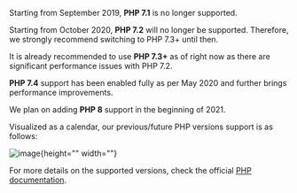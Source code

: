 Starting from September 2019, **PHP 7.1** is no longer supported. 

Starting from October 2020, **PHP 7.2** will no longer be supported. Therefore, we strongly recommend switching to PHP 7.3+ until then.

It is already recommended to use **PHP 7.3+** as of right now as there are significant performance issues with PHP 7.2.

**PHP 7.4** support has been enabled fully as per May 2020 and further brings performance improvements.

We plan on adding **PHP 8** support in the beginning of 2021.

Visualized as a calendar, our previous/future PHP versions support is as follows:

![image](https://confluence-connect.gliffy.net/embed/image/8af813e0-4448-4d59-825e-5e5be41bb4aa.png?utm_medium=live&utm_source=custom){height="" width=""}

For more details on the supported versions, check the official [PHP documentation](https://www.php.net/supported-versions.php).
